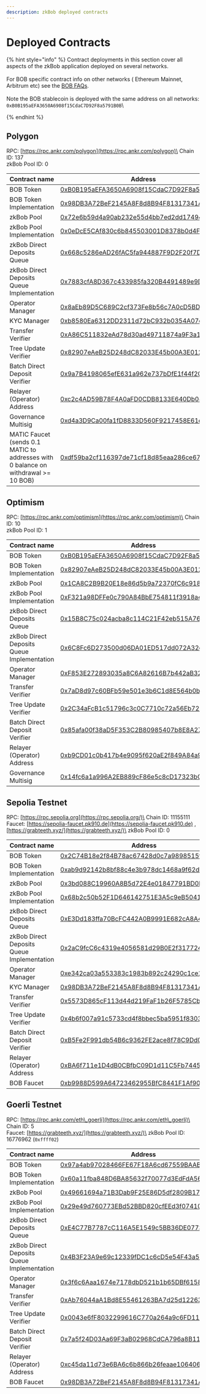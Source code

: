 ```yaml
---
description: zkBob deployed contracts
---
```


# Deployed Contracts

{% hint style="info" %}
Contract deployments in this section cover all aspects of the zkBob application deployed on several networks.\
\
For BOB specific contract info on other networks ( Ethereum Mainnet, Arbitrum etc) see the [BOB FAQs](../bob-stablecoin/bob-stablecoin-faq.md#what-are-the-bob-contract-details). \
\
Note the BOB stablecoin is deployed with the same address on all networks: `0xB0B195aEFA3650A6908f15CdaC7D92F8a5791B0B`\

{% endhint %}

## Polygon

RPC: [https://rpc.ankr.com/polygon](https://rpc.ankr.com/polygon)\
Chain ID: 137\
zkBob Pool ID: 0

<table><thead><tr><th width="289">Contract name</th><th>Address</th></tr></thead><tbody><tr><td>BOB Token</td><td><a href="https://polygonscan.com/address/0xB0B195aEFA3650A6908f15CdaC7D92F8a5791B0B">0xB0B195aEFA3650A6908f15CdaC7D92F8a5791B0B</a></td></tr><tr><td>BOB Token Implementation</td><td><a href="https://polygonscan.com/address/0x98DB3A72BeF2145A8F8d8B94F81317341Af2b08C">0x98DB3A72BeF2145A8F8d8B94F81317341Af2b08C</a></td></tr><tr><td>zkBob Pool</td><td><a href="https://polygonscan.com/address/0x72e6b59d4a90ab232e55d4bb7ed2dd17494d62fb">0x72e6b59d4a90ab232e55d4bb7ed2dd17494d62fb</a></td></tr><tr><td>zkBob Pool Implementation</td><td><a href="https://polygonscan.com/address/0x0edce5caf830c6b845503001d8378b0d4f3b89bb">0x0eDcE5CAf830c6b845503001D8378b0d4F3b89bB</a></td></tr><tr><td>zkBob Direct Deposits Queue</td><td><a href="https://polygonscan.com/address/0x668c5286ead26fac5fa944887f9d2f20f7ddf289">0x668c5286eAD26fAC5fa944887F9D2F20f7DDF289</a></td></tr><tr><td>zkBob Direct Deposits Queue Implementation</td><td><a href="https://polygonscan.com/address/0x7883cfa8d367c433985fa320b4491489e9d3f6cd">0x7883cfA8D367c433985fa320B4491489e9D3F6cD</a></td></tr><tr><td>Operator Manager</td><td><a href="https://polygonscan.com/address/0x8aEb89D5C689C2cf373Fe8b56c7A0cD5BDc74CE6">0x8aEb89D5C689C2cf373Fe8b56c7A0cD5BDc74CE6</a></td></tr><tr><td>KYC Manager</td><td><a href="https://polygonscan.com/address/0xb8580ea6312dd2311d72bc932b0354a07d974138">0xb8580Ea6312DD2311d72bC932b0354A07d974138</a></td></tr><tr><td>Transfer Verifier</td><td><a href="https://polygonscan.com/address/0xa86c511832ead78d30ad49711874a9f3a1dfb840">0xA86C511832eAd78d30ad49711874a9F3a1dfb840</a></td></tr><tr><td>Tree Update Verifier</td><td><a href="https://polygonscan.com/address/0x82907eAeB25D248dC82033E45b00A3E012Ba2d0D">0x82907eAeB25D248dC82033E45b00A3E012Ba2d0D</a></td></tr><tr><td>Batch Direct Deposit Verifier</td><td><a href="https://polygonscan.com/address/0x9a7b4198065efe631a962e737bdfe1f44f2cb3ee">0x9a7B4198065efE631a962e737bDfE1f44f2CB3EE</a></td></tr><tr><td>Relayer (Operator) Address</td><td><a href="https://polygonscan.com/address/0xc2c4AD59B78F4A0aFD0CDB8133E640Db08Fa5b90">0xc2c4AD59B78F4A0aFD0CDB8133E640Db08Fa5b90</a></td></tr><tr><td>Governance Multisig</td><td><a href="https://polygonscan.com/address/0xd4a3D9Ca00fa1fD8833D560F9217458E61c446d8">0xd4a3D9Ca00fa1fD8833D560F9217458E61c446d8</a></td></tr><tr><td>MATIC Faucet (sends 0.1 MATIC to addresses with 0 balance on withdrawal >= 10 BOB)</td><td><a href="https://polygonscan.com/address/0xdf59ba2cf116397de71cf18d85eaa286ce6759ba">0xdf59ba2cf116397de71cf18d85eaa286ce6759ba</a></td></tr></tbody></table>

## Optimism

RPC: [https://rpc.ankr.com/optimism](https://rpc.ankr.com/optimism)\
Chain ID: 10\
zkBob Pool ID: 1

<table><thead><tr><th width="294">Contract name</th><th>Address</th></tr></thead><tbody><tr><td>BOB Token</td><td><a href="https://optimistic.etherscan.io/address/0xb0b195aefa3650a6908f15cdac7d92f8a5791b0b">0xB0B195aEFA3650A6908f15CdaC7D92F8a5791B0B</a></td></tr><tr><td>BOB Token Implementation</td><td><a href="https://optimistic.etherscan.io/address/0x82907eaeb25d248dc82033e45b00a3e012ba2d0d">0x82907eAeB25D248dC82033E45b00A3E012Ba2d0D</a></td></tr><tr><td>zkBob Pool</td><td><a href="https://optimistic.etherscan.io/address/0x1ca8c2b9b20e18e86d5b9a72370fc6c91814c97c">0x1CA8C2B9B20E18e86d5b9a72370fC6c91814c97C</a></td></tr><tr><td>zkBob Pool Implementation</td><td><a href="https://optimistic.etherscan.io/address/0xf321a98dffe0c790a84bbe754811f3918a431ab9">0xF321a98DFFe0c790A84BbE754811f3918a431ab9</a></td></tr><tr><td>zkBob Direct Deposits Queue</td><td><a href="https://optimistic.etherscan.io/address/0x15b8c75c024acba8c114c21f42eb515a762c0014">0x15B8C75c024acba8c114C21F42eb515A762c0014</a></td></tr><tr><td>zkBob Direct Deposits Queue Implementation</td><td><a href="https://optimistic.etherscan.io/address/0x6c8fc6d273500d06da01ed517dd072a32df59088">0x6C8Fc6D273500d06DA01ED517dd072A32df59088</a></td></tr><tr><td>Operator Manager</td><td><a href="https://optimistic.etherscan.io/address/0xf853e272893035a8c6a82616b7b442ab329d92d9">0xF853E272893035a8C6A82616B7b442aB329D92D9</a></td></tr><tr><td>Transfer Verifier</td><td><a href="https://optimistic.etherscan.io/address/0x7ad8d97c60bfb59e501e3b6c1d8e564b0bb8195d">0x7aD8d97c60BFb59e501e3b6C1d8E564b0bB8195d</a></td></tr><tr><td>Tree Update Verifier</td><td><a href="https://optimistic.etherscan.io/address/0x2c34afcb1c51796c3c0c7710c72a56eb72e1e81d">0x2C34aFcB1c51796c3c0C7710c72a56Eb72E1E81D</a></td></tr><tr><td>Batch Direct Deposit Verifier</td><td><a href="https://optimistic.etherscan.io/address/0x85afa00f38ad5f353c2b80985407b8e8a27ea38f">0x85afa00f38aD5F353C2B80985407b8E8A27eA38f</a></td></tr><tr><td>Relayer (Operator) Address</td><td><a href="https://optimistic.etherscan.io/address/0xb9cd01c0b417b4e9095f620ae2f849a84a9b1690">0xb9CD01c0b417b4e9095f620aE2f849A84a9B1690</a></td></tr><tr><td>Governance Multisig</td><td><a href="https://optimistic.etherscan.io/address/0x14fc6a1a996a2eb889cf86e5c8cd17323bc85290">0x14fc6a1a996A2EB889cF86e5c8cD17323bC85290</a></td></tr></tbody></table>

## Sepolia Testnet

RPC: [https://rpc.sepolia.org](https://rpc.sepolia.org/)\
Chain ID: 11155111\
Faucet: [https://sepolia-faucet.pk910.de](https://sepolia-faucet.pk910.de) , [https://grabteeth.xyz/](https://grabteeth.xyz/)\
zkBob Pool ID: 0

<table><thead><tr><th width="300">Contract name</th><th>Address</th></tr></thead><tbody><tr><td>BOB Token</td><td><a href="https://sepolia.etherscan.io/token/0x2c74b18e2f84b78ac67428d0c7a9898515f0c46f">0x2C74B18e2f84B78ac67428d0c7a9898515f0c46f</a></td></tr><tr><td>BOB Token Implementation</td><td><a href="https://sepolia.etherscan.io/address/0xab9d92142b8bf88c4e3b978dc1468a9f62d43de2#code">0xab9d92142b8bf88c4e3b978dc1468a9f62d43de2</a></td></tr><tr><td>zkBob Pool</td><td><a href="https://sepolia.etherscan.io/address/0x3bd088c19960a8b5d72e4e01847791bd0dd1c9e6">0x3bd088C19960A8B5d72E4e01847791BD0DD1C9E6</a> </td></tr><tr><td>zkBob Pool Implementation</td><td><a href="https://sepolia.etherscan.io/address/0x68b2c50b52F1D646142751E3A5c9eB5041ff2094">0x68b2c50b52F1D646142751E3A5c9eB5041ff2094</a></td></tr><tr><td>zkBob Direct Deposits Queue</td><td><a href="https://sepolia.etherscan.io/address/0xE3Dd183ffa70BcFC442A0B9991E682cA8A442Ade">0xE3Dd183ffa70BcFC442A0B9991E682cA8A442Ade</a></td></tr><tr><td>zkBob Direct Deposits Queue Implementation</td><td><a href="https://sepolia.etherscan.io/address/0x2aC9fcC6c4319e4056581d29B0E2f3177246b5F4">0x2aC9fcC6c4319e4056581d29B0E2f3177246b5F4</a></td></tr><tr><td>Operator Manager</td><td><a href="https://sepolia.etherscan.io/address/0xe342ca03a553383c1983b892c24290c1ce1b614f">0xe342ca03a553383c1983b892c24290c1ce1b614f</a> </td></tr><tr><td>KYC Manager</td><td><a href="https://sepolia.etherscan.io/address/0x98DB3A72BeF2145A8F8d8B94F81317341Af2b08C">0x98DB3A72BeF2145A8F8d8B94F81317341Af2b08C</a></td></tr><tr><td>Transfer Verifier</td><td><a href="https://sepolia.etherscan.io/address/0x5573D865cF113d44d219FaF1b26F5785Cb2eA3EE">0x5573D865cF113d44d219FaF1b26F5785Cb2eA3EE</a></td></tr><tr><td>Tree Update Verifier</td><td><a href="https://sepolia.etherscan.io/address/0x4b6f007a91c5733cd4f8bbec5ba5951f8303cdab">0x4b6f007a91c5733cd4f8bbec5ba5951f8303cdab</a> </td></tr><tr><td>Batch Direct Deposit Verifier</td><td><a href="https://sepolia.etherscan.io/address/0xB5Fe2F991db54B6c9362FE2ace8f78C9Dd05277e">0xB5Fe2F991db54B6c9362FE2ace8f78C9Dd05277e</a></td></tr><tr><td>Relayer (Operator) Address</td><td><a href="https://sepolia.etherscan.io/address/0xba6f711e1d4db0cbfbc09d1d11c5fb7445160673">0xBA6f711e1D4dB0CBfbC09D1d11C5Fb7445160673</a></td></tr><tr><td>BOB Faucet</td><td><a href="https://sepolia.etherscan.io/address/0xb9988D599A64723462955BfC8441F1Af90335796#writeContract#F1">0xb9988D599A64723462955BfC8441F1Af90335796</a></td></tr></tbody></table>

## Goerli Testnet

RPC: [https://rpc.ankr.com/eth\_goerli](https://rpc.ankr.com/eth\_goerli)\
Chain ID: 5\
Faucet: [https://grabteeth.xyz/](https://grabteeth.xyz/)\
zkBob Pool ID: 16776962 (`0xffff02`)

<table><thead><tr><th width="301">Contract name</th><th>Address</th></tr></thead><tbody><tr><td>BOB Token</td><td><a href="https://eth-goerli.blockscout.com/address/0x97a4ab97028466FE67F18A6cd67559BAABE391b8">0x97a4ab97028466FE67F18A6cd67559BAABE391b8</a></td></tr><tr><td>BOB Token Implementation</td><td><a href="https://eth-goerli.blockscout.com/address/0x60a11fba848D6BA85632f70077d3EdFdA5678087">0x60a11fba848D6BA85632f70077d3EdFdA5678087</a></td></tr><tr><td>zkBob Pool</td><td><a href="https://eth-goerli.blockscout.com/address/0x49661694a71B3Dab9F25E86D5df2809B170c56E6">0x49661694a71B3Dab9F25E86D5df2809B170c56E6</a></td></tr><tr><td>zkBob Pool Implementation</td><td><a href="https://eth-goerli.blockscout.com/address/0x29e49d760773EBd52BBD820cfEEd3f07410f2De1">0x29e49d760773EBd52BBD820cfEEd3f07410f2De1</a></td></tr><tr><td>zkBob Direct Deposits Queue</td><td><a href="https://eth-goerli.blockscout.com/address/0xE4C77B7787cC116A5E1549c5BB36DE07732100Bb">0xE4C77B7787cC116A5E1549c5BB36DE07732100Bb</a></td></tr><tr><td>zkBob Direct Deposits Queue Implementation</td><td><a href="https://eth-goerli.blockscout.com/address/0x4B3F23A9e69c12339fDC1c6cD5e54F43a5CFcDb0">0x4B3F23A9e69c12339fDC1c6cD5e54F43a5CFcDb0</a></td></tr><tr><td>Operator Manager</td><td><a href="https://eth-goerli.blockscout.com/address/0x3f6c6Aaa1674e7178dbD521b1b65DBf61580F00d">0x3f6c6Aaa1674e7178dbD521b1b65DBf61580F00d</a></td></tr><tr><td>Transfer Verifier</td><td><a href="https://eth-goerli.blockscout.com/address/0xAb76044aA1Bd8E55461263BA7d25d122638DAD6d">0xAb76044aA1Bd8E55461263BA7d25d122638DAD6d</a></td></tr><tr><td>Tree Update Verifier</td><td><a href="https://eth-goerli.blockscout.com/address/0x0043e6fF8032299616C770a264a9c6FD1157EF48">0x0043e6fF8032299616C770a264a9c6FD1157EF48</a></td></tr><tr><td>Batch Direct Deposit Verifier</td><td><a href="https://eth-goerli.blockscout.com/address/0x7a5f24D03Aa69F3aB02968CdCA796a8B11E2527d">0x7a5f24D03Aa69F3aB02968CdCA796a8B11E2527d</a></td></tr><tr><td>Relayer (Operator) Address</td><td><a href="https://eth-goerli.blockscout.com/address/0xc45da11d73e6BA6c6b866b26feaae106406D95b5">0xc45da11d73e6BA6c6b866b26feaae106406D95b5</a></td></tr><tr><td>BOB Faucet</td><td><a href="https://eth-goerli.blockscout.com/address/0x98DB3A72BeF2145A8F8d8B94F81317341Af2b08C">0x98DB3A72BeF2145A8F8d8B94F81317341Af2b08C</a></td></tr></tbody></table>
